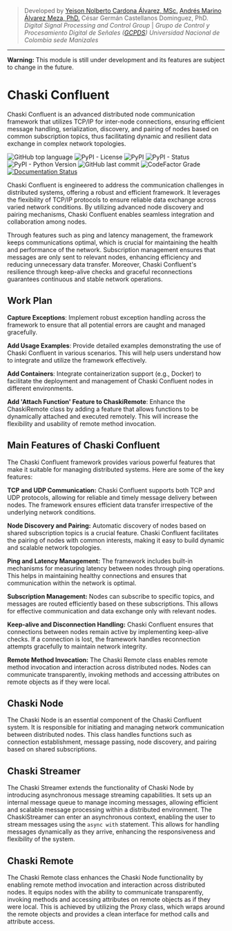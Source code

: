 > Developed by [Yeison Nolberto Cardona Álvarez, MSc.](https://github.com/yeisonCardona)
[Andrés Marino Álvarez Meza, PhD.](https://github.com/amalvarezme)
César Germán Castellanos Dominguez, PhD.
> _Digital Signal Processing and Control Group_  | _Grupo de Control y Procesamiento Digital de Señales ([GCPDS](https://github.com/UN-GCPDS/))_
> _Universidad Nacional de Colombia sede Manizales_

----

<div class="alert alert-block alert-warning">
<b>Warning:</b> This module is still under development and its features are subject to change in the future.
</div>

# Chaski Confluent

Chaski Confluent is an advanced distributed node communication framework that utilizes TCP/IP
for inter-node connections, ensuring efficient message handling, serialization, discovery, and
pairing of nodes based on common subscription topics, thus facilitating dynamic and resilient
data exchange in complex network topologies.

![GitHub top language](https://img.shields.io/github/languages/top/dunderlab/python-chaski)
![PyPI - License](https://img.shields.io/pypi/l/chaski)
![PyPI](https://img.shields.io/pypi/v/chaski)
![PyPI - Status](https://img.shields.io/pypi/status/chaski)
![PyPI - Python Version](https://img.shields.io/pypi/pyversions/chaski)
![GitHub last commit](https://img.shields.io/github/last-commit/dunderlab/python-chaski)
![CodeFactor Grade](https://img.shields.io/codefactor/grade/github/dunderlab/python-chaski)
[![Documentation Status](https://readthedocs.org/projects/chaski-confluent/badge/?version=latest)](https://chaski-confluent.readthedocs.io/en/latest/?badge=latest)

Chaski Confluent is engineered to address the communication challenges in distributed systems,
offering a robust and efficient framework. It leverages the flexibility of TCP/IP protocols to
ensure reliable data exchange across varied network conditions. By utilizing advanced node discovery
and pairing mechanisms, Chaski Confluent enables seamless integration and collaboration among nodes.

Through features such as ping and latency management, the framework keeps communications optimal,
which is crucial for maintaining the health and performance of the network. Subscription management
ensures that messages are only sent to relevant nodes, enhancing efficiency and reducing unnecessary
data transfer. Moreover, Chaski Confluent's resilience through keep-alive checks and graceful
reconnections guarantees continuous and stable network operations.

## Work Plan

**Capture Exceptions**:
Implement robust exception handling across the framework to ensure that all potential errors are caught and managed gracefully.

**Add Usage Examples**:
Provide detailed examples demonstrating the use of Chaski Confluent in various scenarios. This will help users understand how to integrate and utilize the framework effectively.

**Add Containers**:
Integrate containerization support (e.g., Docker) to facilitate the deployment and management of Chaski Confluent nodes in different environments.

**Add 'Attach Function' Feature to ChaskiRemote**:
Enhance the ChaskiRemote class by adding a feature that allows functions to be dynamically attached and executed remotely. This will increase the flexibility and usability of remote method invocation.

## Main Features of Chaski Confluent

The Chaski Confluent framework provides various powerful features that make it suitable for managing distributed systems. Here are some of the key features:

**TCP and UDP Communication:**
Chaski Confluent supports both TCP and UDP protocols, allowing for reliable and timely message delivery between nodes. The framework ensures efficient data transfer irrespective of the underlying network conditions.

**Node Discovery and Pairing:**
Automatic discovery of nodes based on shared subscription topics is a crucial feature. Chaski Confluent facilitates the pairing of nodes with common interests, making it easy to build dynamic and scalable network topologies.

**Ping and Latency Management:**
The framework includes built-in mechanisms for measuring latency between nodes through ping operations. This helps in maintaining healthy connections and ensures that communication within the network is optimal.

**Subscription Management:**
Nodes can subscribe to specific topics, and messages are routed efficiently based on these subscriptions. This allows for effective communication and data exchange only with relevant nodes.

**Keep-alive and Disconnection Handling:**
Chaski Confluent ensures that connections between nodes remain active by implementing keep-alive checks. If a connection is lost, the framework handles reconnection attempts gracefully to maintain network integrity.

**Remote Method Invocation:**
The Chaski Remote class enables remote method invocation and interaction across distributed nodes. Nodes can communicate transparently, invoking methods and accessing attributes on remote objects as if they were local.

## Chaski Node

The Chaski Node is an essential component of the Chaski Confluent system. It is responsible for initiating and managing
network communication between distributed nodes. This class handles functions such as connection establishment,
message passing, node discovery, and pairing based on shared subscriptions.

## Chaski Streamer

The Chaski Streamer extends the functionality of Chaski Node by introducing asynchronous message streaming capabilities.
It sets up an internal message queue to manage incoming messages, allowing efficient and scalable message processing within a distributed environment.
The ChaskiStreamer can enter an asynchronous context, enabling the user to stream messages using the `async with` statement.
This allows for handling messages dynamically as they arrive, enhancing the responsiveness and flexibility of the system.

## Chaski Remote

The Chaski Remote class enhances the Chaski Node functionality by enabling remote method invocation and interaction
across distributed nodes. It equips nodes with the ability to communicate transparently, invoking methods and accessing
attributes on remote objects as if they were local. This is achieved by utilizing the Proxy class, which wraps around
the remote objects and provides a clean interface for method calls and attribute access.

